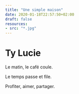 ```yaml
---
title: "Une simple maison"
date: 2020-01-18T22:57:50+02:00
draft: false
resources:
- src: "*.jpg"
---
```


# Ty Lucie

Le matin, le café coule.

Le temps passe et file.

Profiter, aimer, partager.
